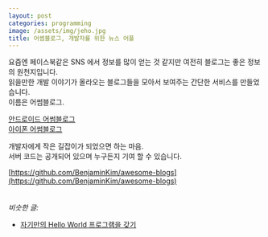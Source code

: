 ```yaml
---
layout: post
categories: programming
image: /assets/img/jeho.jpg
title: 어썸블로그, 개발자를 위한 뉴스 어플
---
```


요즘엔 페이스북같은 SNS 에서 정보를 많이 얻는 것 같지만 여전히 블로그는 좋은 정보의 원천지입니다.  
읽을만한 개발 이야기가 올라오는 블로그들을 모아서 보여주는 간단한 서비스를 만들었습니다.  
이름은 어썸블로그.

[안드로이드 어썸블로그](https://play.google.com/store/apps/details?id=blogs.awesome.android.awesome_blogs_flutter)  
[아이폰 어썸블로그](https://apps.apple.com/kr/app/id1557176134)

개발자에게 작은 길잡이가 되었으면 하는 마음.  
서버 코드는 공개되어 있으며 누구든지 기여 할 수 있습니다.

[https://github.com/BenjaminKim/awesome-blogs](https://github.com/BenjaminKim/awesome-blogs)  
<br>
<br>
*비슷한 글:*
* [자기만의 Hello World 프로그램을 갖기](/essay/2022/02/07/awesome-blogs-flutter.html)